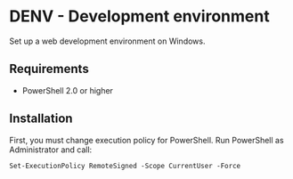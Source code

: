 # DENV - Development environment

Set up a web development environment on Windows.

## Requirements

 - PowerShell 2.0 or higher

## Installation

First, you must change execution policy for PowerShell. Run PowerShell as Administrator and call:

    Set-ExecutionPolicy RemoteSigned -Scope CurrentUser -Force

